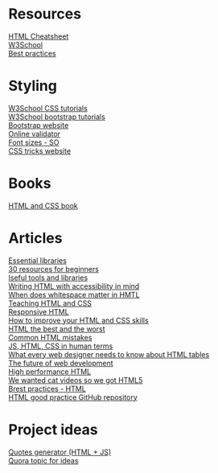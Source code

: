 # Resources 

<a href ="http://www.simplehtmlguide.com/cheatsheet.php"> HTML Cheatsheet </a> <br>
<a href = "https://www.w3schools.com/html/default.asp">  W3School </a><br>
<a href = "https://code.tutsplus.com/tutorials/30-html-best-practices-for-beginners--net-4957"> Best practices </a> <br>

# Styling 
<a href = "https://www.w3schools.com/css/"> W3School CSS tutorials </a> <br>
<a href = "https://www.w3schools.com/bootstrap/default.asp"> W3School bootstrap tutorials</a> <br>
<a href = "https://getbootstrap.com"> Bootstrap website </a> <br>
<a href = "https://validator.w3.org/#validate_by_uri+with_options"> Online validator </a> <br>
<a href = "https://stackoverflow.com/questions/8726843/should-i-be-using-absolute-font-sizes-small-medium-large-et-al"> Font sizes - SO </a> <br>
<a href = "https://css-tricks.com"> CSS tricks website </a> <br>


# Books
<a href = "http://www.htmlandcssbook.com"> HTML and CSS book</a> <br>


# Articles
<a href ="https://medium.com/wd-tips-tricks/essential-html-css-and-javascript-tools-and-libraries-bbd39b4ed7a"> Essential libraries</a> <br>
<a href = "https://medium.com/wd-tips-tricks/30-html-css-resources-for-beginners-4e4d0af4b44b"> 30 resources for beginners </a> <br>
<a href = "https://medium.com/web-development-zone/amazingly-useful-html-css-and-javascript-tools-and-libraries-d73b10fbae29"> Iseful tools and libraries </a> <br>
<a href = "https://medium.com/alistapart/writing-html-with-accessibility-in-mind-a62026493412"> Writing HTML with accessibility in mind </a> <br>
<a href = "https://medium.com/@patrickbrosset/when-does-white-space-matter-in-html-b90e8a7cdd33"> When does whitespace matter in HMTL </a> <br>
<a href = "https://medium.com/@tanya/teaching-html-and-css-f93fb1c960e7"> Teaching HTML and CSS </a> <br>
<a href = "https://medium.com/@Code_Analysis/responsive-html-tutorial-36163533ca54"> Responsive HTML</a> <br>
<a href = "https://medium.com/@shayhowe/how-to-improve-your-html-css-skills-be7097245d2a">How to improve your HTML and CSS skills </a> <br>
<a href = "https://mondaynote.com/bloated-html-the-best-and-the-worse-cac6eb06496d"> HTML the best and the worst</a> <br>
<a href = "https://medium.com/@joelennon/common-html-mistakes-de28db16b964"> Common HTML mistakes </a> <br>
<a href = "https://medium.com/@narrowd/html-css-js-in-human-terms-36f0b4c35f6d"> JS, HTML, CSS in human terms </a> <br>
<a href = "https://medium.com/@AlexDevero/what-every-web-designer-needs-to-know-about-html-tables-d02278c364da"> What every web designer needs to know about HTML tables</a> <br>
<a href = "https://medium.com/dev-rocket/components-the-future-of-html-development-f692b5b6e22b"> The future of web development</a> <br>
<a href = "https://medium.com/sam-dutton/high-performance-html-d40262388f29"> High performance HTML</a> <br>
<a href = "https://medium.com/@janusboye/we-wanted-cat-videos-so-we-got-html5-4be1f93257d2"> We wanted cat videos so we got HTML5 </a> <br>
<a href = "https://www.webpagefx.com/blog/web-design/20-html-best-practices-you-should-follow/"> Brest practices - HTML </a> <br>
<a href = "https://github.com/hail2u/html-best-practices"> HTML good practice GitHub repository </a> <br>
# Project ideas

<a href = "https://medium.freecodecamp.com/creating-a-bare-bones-quote-generator-with-javascript-and-html-for-absolute-beginners-5264e1725f08"> Quotes generator (HTML + JS)</a> <br>
<a href = "https://www.quora.com/What-are-some-good-HTML-projects-for-beginning-programmers"> Quora topic for ideas </a> <br>

